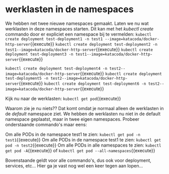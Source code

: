 
# werklasten in de namespaces
We hebben net twee nieuwe namespaces gemaakt. Laten we nu wat werklasten in deze namespaces starten. Dit kan met het *kubectl create* commando door er expliciet een namespace bij te vermelden:
`kubectl create deployment test-deployment1 -n test1 --image=katacoda/docker-http-server`{{execute}}
`kubectl create deployment test-deployment2 -n test1--image=katacoda/docker-http-server`{{execute}}
`kubectl create deployment test-deployment3 -n test1--image=katacoda/docker-http-server`{{execute}}

`kubectl create deployment test-deployment4 -n test2--image=katacoda/docker-http-server`{{execute}}
`kubectl create deployment test-deployment5 -n test2--image=katacoda/docker-http-server`{{execute}}
`kubectl create deployment test-deployment6 -n test2--image=katacoda/docker-http-server`{{execute}}

Kijk nu naar de werklasten: `kubectl get pod`{{execute}}

Waarom zie je nu niets?? Dat komt omdat je normaal alleen de werklasten in de *default* namespace ziet. We hebben de werklasten nu niet in de default namespace geplaatst, maar in twee eigen namespaces. Probeer onderstaande commando's maar eens:

Om alle PODs in de namespace test1 te zien: `kubectl get pod -n test1`{{execute}}
Om alle PODs in de namespace test1 te zien: `kubectl get pod -n test2`{{execute}}
Om alle PODs in alle namespaces te zien: `kubectl get pod -A`{{execute}} of `kubectl get pod --all-namespaces`{{execute}}

Bovenstaande geldt voor alle commando's, dus ook voor deployment, services, etc... Hier ga je vast nog wel een keer tegen aan lopen...

